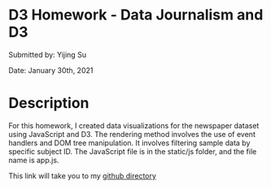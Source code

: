 # **D3 Homework - Data Journalism and D3**

Submitted by: Yijing Su

Date: January 30th, 2021


# **Description** 

For this homework, I created data visualizations for the newspaper dataset using JavaScript and D3. The rendering method involves the use of event handlers and DOM tree manipulation. It involves filtering sample data by specific subject ID. The JavaScript file is in the static/js folder, and the file name is app.js.

This link will take you to my [github directory](https://github.com/Dearsu520/databootcamp-homework/tree/master/Unit%2015%20-%20D3)